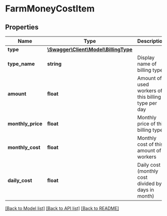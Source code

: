 # FarmMoneyCostItem

## Properties
Name | Type | Description | Notes
------------ | ------------- | ------------- | -------------
**type** | [**\Swagger\Client\Model\BillingType**](BillingType.md) |  | [optional] 
**type_name** | **string** | Display name of billing type | [optional] 
**amount** | **float** | Amount of used workers of this billing type per day | [optional] 
**monthly_price** | **float** | Monthly price of this billing type | [optional] 
**monthly_cost** | **float** | Monthly cost of this amount of workers | [optional] 
**daily_cost** | **float** | Daily cost (monthly cost divided by days in month) | [optional] 

[[Back to Model list]](../README.md#documentation-for-models) [[Back to API list]](../README.md#documentation-for-api-endpoints) [[Back to README]](../README.md)


